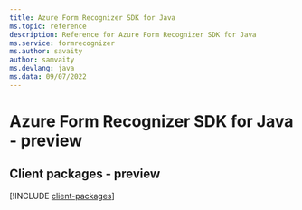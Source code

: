```yaml
---
title: Azure Form Recognizer SDK for Java
ms.topic: reference
description: Reference for Azure Form Recognizer SDK for Java
ms.service: formrecognizer
ms.author: savaity
author: samvaity
ms.devlang: java
ms.data: 09/07/2022
---
```

# Azure Form Recognizer SDK for Java - preview

## Client packages - preview
[!INCLUDE [client-packages](form-recognizer-client-index.md)]